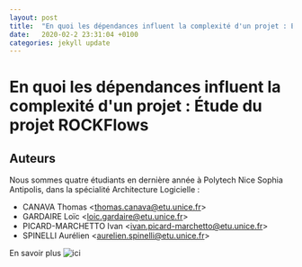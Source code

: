 ```yaml
---
layout: post
title:  "En quoi les dépendances influent la complexité d'un projet : Étude du projet ROCKFlows"
date:   2020-02-2 23:31:04 +0100
categories: jekyll update
---
```


# En quoi les dépendances influent la complexité d'un projet : Étude du projet ROCKFlows

## Auteurs

Nous sommes quatre étudiants en dernière année à Polytech Nice Sophia Antipolis, dans la spécialité Architecture Logicielle :

* CANAVA Thomas &lt;thomas.canava@etu.unice.fr&gt;
* GARDAIRE Loïc &lt;loic.gardaire@etu.unice.fr&gt;
* PICARD-MARCHETTO Ivan &lt;ivan.picard-marchetto@etu.unice.fr&gt;
* SPINELLI Aurélien &lt;aurelien.spinelli@etu.unice.fr&gt;

En savoir plus ![ici](./chapters)
